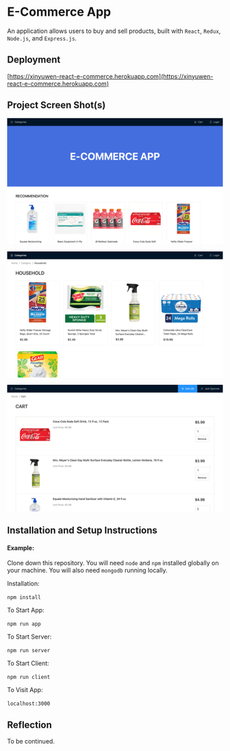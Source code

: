 # E-Commerce App

An application allows users to buy and sell products, built with `React`, `Redux`, `Node.js`, and `Express.js`.

## Deployment

[https://xinyuwen-react-e-commerce.herokuapp.com](https://xinyuwen-react-e-commerce.herokuapp.com)

## Project Screen Shot(s)

![screen shot](https://github.com/xinyuwen23/react-e-commerce/blob/master/screenshots/1.png?raw=true)

![screen shot](https://github.com/xinyuwen23/react-e-commerce/blob/master/screenshots/2.png?raw=true)

![screen shot](https://github.com/xinyuwen23/react-e-commerce/blob/master/screenshots/3.png?raw=true)

## Installation and Setup Instructions

#### Example:

Clone down this repository. You will need `node` and `npm` installed globally on your machine. You will also need `mongodb` running locally.

Installation:

`npm install`

To Start App:

`npm run app`

To Start Server:

`npm run server`

To Start Client:

`npm run client`

To Visit App:

`localhost:3000`

## Reflection

To be continued.
